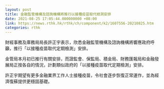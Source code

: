 ```yaml
---
layout: post
title: 金融監管機構及諮詢機構將推行以接種疫苗取代檢測安排
date: 2021-08-25 17:05:44.000000000 +08:00
link: https://news.rthk.hk/rthk/ch/component/k2/1607556-20210825.htm
categories: rthk
---
```


財經事務及庫務局局長許正宇表示，欣悉金融監管機構及諮詢機構將響應政府呼籲，推行「以接種疫苗取代定期檢測」安排。

金管局本月初已推行有關安排，而證監會、保監局、積金局、財務匯報局和金融發展局正按各自的情況，計劃類似政府的「以接種疫苗取代定期檢測」安排。

許正宇期望有更多金融業界工作人士接種疫苗，令社會逐步恢復正常運作，並為經濟復蘇提供更穩固基礎。
